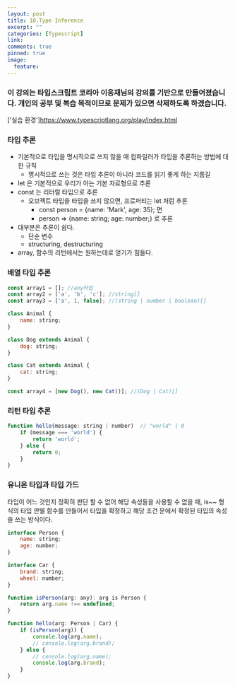 ```yaml
---
layout: post
title: 10.Type Inference
excerpt: ""
categories: [Typescript]
link:
comments: true
pinned: true
image:
  feature: 
---
```


### 이 강의는 타입스크립트 코리아 이웅재님의 강의를 기반으로 만들어졌습니다. 개인의 공부 및 복습 목적이므로 문제가 있으면 삭제하도록 하겠습니다.

['실습 환경']<https://www.typescriptlang.org/play/index.html>

### 타입 추론

* 기본적으로 타입을 명시적으로 쓰지 않을 때 컴파일러가 타입을 추론하는 방법에 대한 규칙
    * 명시적으로 쓰는 것은 타입 추론이 아니라 코드를 읽기 좋게 하는 지름길
* let 은 기본적으로 우리가 아는 기본 자료형으로 추론
* const 는 리터럴 타입으로 추론
    * 오브젝트 타입을 타입을 쓰지 않으면, 프로퍼티는 let 처럼 추론
        * const person = {name: 'Mark', age: 35}; 면
        * person => {name: string; age: number;} 로 추론
* 대부분은 추론이 쉽다.
    * 단순 변수
    * structuring, destructuring
* array, 함수의 리턴에서는 원하는데로 얻기가 힘들다.

### 배열 타입 추론

~~~javascript
const array1 = []; //any타입
const array2 = ['a', 'b', 'c']; //string[]
const array3 = ['a', 1, false]; //(string | number | boolean)[]

class Animal {
    name: string;
}

class Dog extends Animal {
    dog: string;
}

class Cat extends Animal {
    cat: string;
}

const array4 = [new Dog(), new Cat()]; //(Dog | Cat)[]
~~~

### 리턴 타입 추론

~~~javascript
function hello(message: string | number)  // "world" | 0
    if (message === 'world') {
        return 'world';
    } else {
        return 0;
    }
}
~~~

### 유니온 타입과 타입 가드

타입이 어느 것인지 정확히 판단 할 수 없어 해당 속성들을 사용할 수 없을 때, is~~ 형식의 타입 판별 함수를 만들어서 타입을 확정하고 해당 조건 문에서 확정된 타입의 속성을 쓰는 방식이다.

~~~javascript
interface Person {
    name: string;
    age: number;
}

interface Car {
    brand: string;
    wheel: number;
}

function isPerson(arg: any): arg is Person {
    return arg.name !== undefined;
}

function hello(arg: Person | Car) {
    if (isPerson(arg)) {
        console.log(arg.name);
        // console.log(arg.brand);
    } else {
        // console.log(arg.name);
        console.log(arg.brand);
    }
}
~~~
